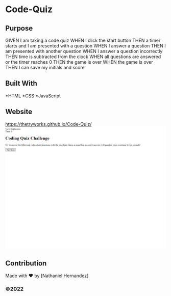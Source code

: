 # Code-Quiz

## Purpose
GIVEN I am taking a code quiz
WHEN I click the start button
THEN a timer starts and I am presented with a question
WHEN I answer a question
THEN I am presented with another question
WHEN I answer a question incorrectly
THEN time is subtracted from the clock
WHEN all questions are answered or the timer reaches 0
THEN the game is over
WHEN the game is over
THEN I can save my initials and score
## Built With
*HTML
*CSS
*JavaScript

## Website
https://thetryworks.github.io/Code-Quiz/
![ALT Text](assets/codequiz.gif)


## Contribution
Made with ❤️ by [Nathaniel Hernandez]


### ©️2022  
